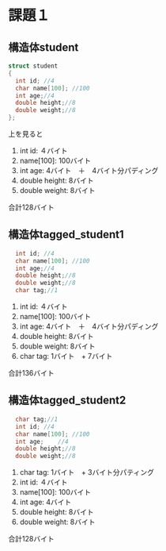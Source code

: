# 課題１

## 構造体student
```c
struct student
{
  int id; //4 
  char name[100]; //100
  int age;//4             
  double height;//8
  double weight;//8
};
```

上を見ると

1. int id:   ４バイト
2. name[100]: 100バイト
3. int age:  4バイト　＋　4バイト分パディング
4. double height: 8バイト
5. double weight: 8バイト

合計128バイト

## 構造体tagged_student1

```c
  int id; //4
  char name[100]; //100
  int age;//4
  double height;//8 
  double weight;//8
  char tag;//1
```

1. int id:   ４バイト
2. name[100]: 100バイト
3. int age:  4バイト　＋　4バイト分パディング
4. double height: 8バイト
5. double weight: 8バイト
6. char tag: 1バイト　+ 7バイト

合計136バイト

## 構造体tagged_student2

```c
  char tag;//1
  int id; //4
  char name[100]; //100
  int age;    //4 
  double height;//8
  double weight;//8
```

1. char tag: 1バイト　+ 3バイト分パティング
2. int id:   ４バイト
3. name[100]: 100バイト
4. int age:  4バイト
5. double height: 8バイト
6. double weight: 8バイト

合計128バイト



